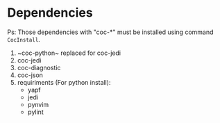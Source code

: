 # Dependencies

Ps: Those dependencies with "coc-*" must be installed using command `CocInstall`.

1. ~coc-python~ replaced for coc-jedi
2. coc-jedi
3. coc-diagnostic
4. coc-json
1. requiriments (For python install):
    - yapf
    - jedi
    - pynvim
    - pylint
